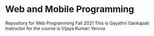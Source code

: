 # Web and Mobile Programming
 Repository for Web Programming Fall 2021
This is Gayathri Garikapati
Instructor for the course is Vijaya Kumari Yeruva
